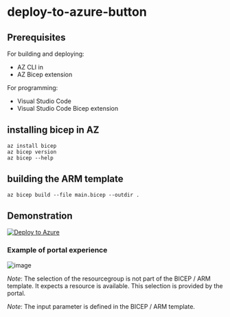 # deploy-to-azure-button

## Prerequisites

For building and deploying:
- AZ CLI in 
- AZ Bicep extension

For programming:
- Visual Studio Code
- Visual Studio Code Bicep extension

## installing bicep in AZ

```
az install bicep
az bicep version
az bicep --help
```

## building the ARM template

```
az bicep build --file main.bicep --outdir .
```

## Demonstration


[![Deploy to Azure](https://aka.ms/deploytoazurebutton)](https://portal.azure.com/#create/Microsoft.Template/uri/https%3A%2F%2Fraw.githubusercontent.com%2Fsandervandevelde%2Fdeploy-to-azure-button%2Fmain%2Fmain.json)

### Example of portal experience

![image](https://user-images.githubusercontent.com/694737/134773163-95e6bd1f-d991-4d20-a94a-032b3a507c1a.png)

_Note_: The selection of the resourcegroup is not part of the BICEP / ARM template. It expects a resource is available. This selection is provided by the portal.

_Note_: The input parameter is defined in the BICEP / ARM template.
